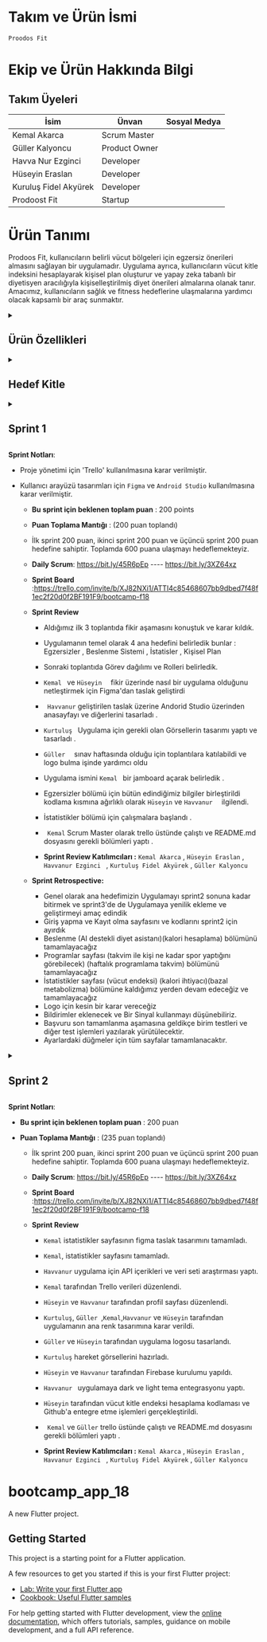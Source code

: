 # Takım ve Ürün İsmi
`Proodos Fit `

# Ekip ve Ürün Hakkında Bilgi
## Takım Üyeleri

| İsim                | Ünvan          | Sosyal Medya    |
|---------------------|----------------|-----------------|
| Kemal Akarca | Scrum Master   |                 |
| Güller Kalyoncu      | Product Owner  |                 |
| Havva Nur Ezginci   | Developer      |                 |
| Hüseyin Eraslan  | Developer      |                 |
| Kuruluş Fidel Akyürek         | Developer      |                 |
| Prodoost Fit               | Startup        |                 |


# Ürün Tanımı
Prodoos Fit, kullanıcıların belirli vücut bölgeleri için egzersiz önerileri almasını sağlayan bir  uygulamadır. Uygulama ayrıca, kullanıcıların vücut kitle indeksini hesaplayarak kişisel plan oluşturur ve yapay zeka tabanlı bir diyetisyen aracılığıyla kişiselleştirilmiş diyet önerileri almalarına olanak tanır. Amacımız, kullanıcıların sağlık ve fitness hedeflerine ulaşmalarına yardımcı olacak kapsamlı bir araç sunmaktır.

  <details>
    <summary><h2>Ürün Özellikleri</h2></summary>
    
### Egzersiz Önerileri
Prodoos Fit, kullanıcıların belirli vücut bölgeleri için egzersiz önerileri almasını sağlar. Kullanıcılar, ihtiyaçlarına göre en uygun egzersizleri bulabilir ve bu egzersizleri doğru bir şekilde yapmayı öğrenebilirler.

### Vücut Kitle İndeksi Hesaplama
Prodoos Fit, kullanıcıların vücut kitle indeksini (BMI) hesaplamalarına olanak tanır. Bu özellik, kullanıcıların sağlık durumlarını değerlendirmelerine ve uygun fitness hedefleri belirlemelerine yardımcı olur.

### Yapay Zeka Tabanlı Diyetisyen
Prodoos Fit, yapay zeka tabanlı bir diyetisyen hizmeti sunar. Kullanıcılar, kişisel sağlık bilgilerine ve hedeflerine göre özelleştirilmiş diyet önerileri alabilirler.

### Güvenli Ödeme Sistemi
Prodoos Fit, kullanıcıların güvenli bir şekilde ödeme yapmasını sağlar. Diyetisyen hizmetleri ve diğer ücretli özellikler, platform üzerinden güvenli ödeme işlemleri ile gerçekleştirilir.

### Değerlendirme ve Yorum Sistemi
Prodoos Fit, kullanıcıların birbirlerini değerlendirmelerini ve yorum yapmalarını sağlar. Bu özellik, kullanıcıların diğer kullanıcıların güvenilirliğini ve memnuniyet seviyesini değerlendirmelerine olanak tanır.

### Rezervasyon Yönetimi
Prodoos Fit, kullanıcıların diyetisyen randevularını ve egzersiz programlarını yönetmelerine olanak tanır. Kullanıcılar, istedikleri tarih aralığında randevu alabilir ve programlarını düzenleyebilirler.

### Kullanıcılar Arası İletişim
Prodoos Fit, kullanıcıların birbirleriyle iletişim kurmasını sağlar. Kullanıcılar, diyetisyenler veya egzersiz eğitmenleri ile doğrudan iletişime geçebilir, sorular sorabilir ve detayları görüşebilirler. Sohbet özelliği, daha güvenli ve kişiselleştirilmiş bir iletişim deneyimi sunar.

### Kullanıcı Desteği
Prodoos Fit, kullanıcılarına müşteri destek hizmetleri sunar. Kullanıcılar, platformla ilgili herhangi bir sorun veya sorularında müşteri hizmetleri ile iletişime geçebilir ve yardım alabilirler.

### Kategorilendirme ve Arama
Prodoos Fit, kullanıcıların egzersizleri ve diyet önerilerini kategorize etmelerine ve aramalarına olanak tanır. Kullanıcılar, istedikleri kategorilere veya belirli özelliklere göre filtreleme yaparak aradıkları egzersizleri ve diyetleri kolayca bulabilirler.

### Favoriler
Favoriler özelliği, kullanıcıların ilgilerini çeken egzersizleri ve diyetleri kaydetmelerine ve düzenlemelerine olanak tanır. Bu kişisel katalog, kullanıcıların hızlı karar vermelerine yardımcı olur ve istedikleri zaman favori öğeleri kiralamalarını sağlar.

### Çok Dilli Destek
Prodoos Fit, çok dilli destek sunarak platformun farklı dil kökenlerinden gelen insanlar için erişilebilir ve kullanıcı dostu olmasını sağlar. Kullanıcılar, platformda gezinirken, öğeleri incelerken ve diğer kullanıcılarla iletişim kurarken tercih ettikleri dili kullanabilirler. Çok dilli destek, dil bariyerlerini aşmayı ve Prodoos Fit'te daha kapsayıcı ve küresel bir topluluk oluşturmayı amaçlar.

</details>

  <details>
    <summary><h2>Hedef Kitle</h2></summary>
    Prodoos Fit uygulamasının hedef kitlesi genellikle sağlıklı yaşam ve fitness konularına ilgi duyan bireylerdir. Uygulama, özellikle egzersiz yapmayı seven ve belirli vücut bölgeleri için özelleştirilmiş egzersiz önerileri arayan kullanıcıları hedefler.

Kilo verme veya kas yapma hedefleri olan kullanıcılar, Prodoos Fit'in vücut kitle indeksi (BMI) hesaplama özelliği sayesinde sağlık durumlarını değerlendirebilir ve fitness hedeflerini belirleyebilirler. Ayrıca, yapay zeka tabanlı diyetisyen hizmeti sunan uygulama, kişisel sağlık bilgilerine göre özelleştirilmiş diyet önerileri sunarak kullanıcıların beslenme alışkanlıklarını iyileştirmelerine yardımcı olur.

Prodoos Fit, kullanıcıların egzersiz programlarını yönetmelerine ve diyetisyen randevularını kolayca ayarlamalarına olanak tanır. Bu özellik, programları düzenli bir şekilde takip etmek isteyen ve sağlıklı yaşam tarzını sürdürmeye çalışan bireyler için önemlidir.

Uygulama aynı zamanda çok dilli destek sunarak, farklı dil kökenlerinden gelen kullanıcıların platformu rahatlıkla kullanmalarını sağlar. Bu özellik, Prodoos Fit'in küresel bir topluluk oluşturma hedefine katkı sağlar.



</details>

<details>
  <summary><h2>Sprint 1</h2></summary>

  <details>
  <summary><h3>Sprint 1 - Uygulama Ekran Görüntüleri</h3></summary> 
  Şimdi bu kısımda uygulama ekran görüntüleri yer almalı.
  </details>

<details>
  <summary><h3>Sprint 1 - Sprint Board Güncelleme Ekran Görüntüleri</h3></summary> 

  <div style="display: flex; flex-wrap: wrap; justify-content: space-between;">
    <img src="https://github.com/huseyineraslan/bootcamp18/assets/159646627/831ee1cc-10f4-4c8d-a5a1-e1900a84cdd7" width="23%" style="margin: 1%;" />
    <img src="https://github.com/huseyineraslan/bootcamp18/assets/159646627/92057be7-d6c9-4e39-9630-c16d3450cd36" width="23%" style="margin: 1%;" />
    <img src="https://github.com/huseyineraslan/bootcamp18/assets/159646627/d20b0fd5-1a1e-4e07-a502-f31050ebce85" width="23%" style="margin: 1%;" />
    <img src="https://github.com/huseyineraslan/bootcamp18/assets/159646627/ca19ce0e-0e07-4571-a3ce-28177093afa8" width="23%" style="margin: 1%;" />
  </div>

</details>


  
</details>

  **Sprint Notları**:
  - Proje yönetimi için 'Trello' kullanılmasına karar verilmiştir.

  - Kullanıcı arayüzü tasarımları için `Figma` ve `Android Studio` kullanılmasına karar verilmiştir.

    - **Bu sprint için beklenen toplam puan** : 200 points
   
    - **Puan Toplama Mantığı** : (200 puan toplandı)
    - İlk sprint 200 puan, ikinci sprint 200 puan ve üçüncü sprint 200 puan hedefine sahiptir. Toplamda 600 puana ulaşmayı hedeflemekteyiz.
   
    - **Daily Scrum**: https://bit.ly/45R6pEp ----
                      https://bit.ly/3XZ64xz
    - **Sprint Board**  :https://trello.com/invite/b/XJ82NXi1/ATTI4c85468607bb9dbed7f48f1ec2f20d0f2BF191F9/bootcamp-f18
   
      
    - **Sprint Review**
         - Aldığımız ilk 3 toplantıda fikir aşamasını konuştuk ve karar kıldık.
         - Uygulamanın temel olarak 4 ana hedefini belirledik bunlar : Egzersizler , Beslenme Sistemi , İstatisler , Kişisel Plan
         - Sonraki toplantıda Görev dağılımı ve Rolleri belirledik.
         - `Kemal ` ve `Hüseyin  ` fikir üzerinde nasıl bir uygulama olduğunu netleştirmek için Figma'dan taslak geliştirdi
         - ` Havvanur`  geliştirilen taslak üzerine Andorid Studio üzerinden anasayfayı ve diğerlerini tasarladı .
         - `Kurtuluş ` Uygulama için gerekli olan Görsellerin tasarımı yaptı ve tasarladı .
         - `Güller  ` sınav haftasında olduğu için toplantılara katılabildi ve logo bulma işinde yardımcı oldu
         - Uygulama ismini `Kemal ` bir jamboard açarak belirledik .
         - Egzersizler bölümü için bütün edindiğimiz bilgiler birleştirildi kodlama kısmına ağırlıklı olarak `Hüseyin` ve `Havvanur  ` ilgilendi.
         - İstatistikler bölümü için çalışmalara başlandı .
         - ` Kemal` Scrum Master olarak trello üstünde çalıştı ve README.md dosyasını gerekli bölümleri yaptı .

      - **Sprint Review Katılımcıları :** `Kemal Akarca` , `Hüseyin Eraslan` , `Havvanur Ezginci ` , `Kurtuluş Fidel Akyürek` , `Güller Kalyoncu`
     
        
     
     - **Sprint Retrospective:**
        - Genel olarak ana hedefimizin Uygulamayı sprint2 sonuna kadar bitirmek ve sprint3'de de Uygulamaya yenilik ekleme ve geliştirmeyi amaç edindik
        - Giriş yapma ve Kayıt olma sayfasını ve kodlarını sprint2 için ayırdık
        - Beslenme (AI destekli diyet asistanı)(kalori hesaplama) bölümünü tamamlayacağız
        - Programlar sayfası (takvim ile kişi ne kadar spor yaptığını görebilecek) (haftalık programlama takvim) bölümünü tamamlayacağız
        - İstatistikler sayfası (vücut endeksi) (kalori ihtiyacı)(bazal metabolizma) bölümüne kaldığımız yerden devam edeceğiz ve tamamlayacağız
        - Logo için kesin bir karar vereceğiz
        -  Bildirimler eklenecek ve Bir Sinyal kullanmayı düşünebiliriz.
        -  Başvuru son tamamlanma aşamasına geldikçe birim testleri ve diğer test işlemleri yazılarak yürütülecektir.
        -  Ayarlardaki düğmeler için tüm sayfalar tamamlanacaktır.
      
      

<details>
  <summary><h2>Sprint 2</h2></summary>

<details>
  <summary><h3>Sprint 2 - Uygulama Ekran Görüntüleri</h3></summary> 

  <div style="display: flex; flex-wrap: wrap;">
    <img src="https://github.com/user-attachments/assets/03670b2d-5aa9-4de6-b885-1681c48f9b8e" width="200" style="margin: 5px;" />
    <img src="https://github.com/user-attachments/assets/db69b27a-7198-4bbb-b41f-7405ea7b98dd" width="200" style="margin: 5px;" />
    <img src="https://github.com/user-attachments/assets/5598e8af-e54a-4136-a571-d0e1e0c0da87" width="200" style="margin: 5px;" />
    <img src="https://github.com/user-attachments/assets/10f11744-f588-4570-9ff8-e411a4edf4c6" width="200" style="margin: 5px;" />
    <img src="https://github.com/user-attachments/assets/73f1bfe2-3662-4ecf-aa4b-1a6dbcf14032" width="200" style="margin: 5px;" />
    <img src="https://github.com/user-attachments/assets/642e6626-f707-4a36-8e1f-132123149ffd" width="200" style="margin: 5px;" />
    <img src="https://github.com/user-attachments/assets/8683193a-0bd3-4502-8efc-e6024a4789df" width="200" style="margin: 5px;" />
    <img src="https://github.com/user-attachments/assets/22c0ba3c-c369-4f43-ac14-1584951c4323" width="200" style="margin: 5px;" />
    <img src="https://github.com/user-attachments/assets/05de9b87-a606-4fb2-b8a5-4fe8d91ac0d0" width="200" style="margin: 5px;" />
    <img src="https://github.com/user-attachments/assets/fc1b8d66-0ff5-45f5-9330-5fef3261b88b" width="200" style="margin: 5px;" />
    <img src="https://github.com/user-attachments/assets/04f717c7-060d-4689-9318-cb53c1a38e4c" width="200" style="margin: 5px;" />
    <img src="https://github.com/user-attachments/assets/9095ab95-74ca-492b-b433-e4bb4362123a" width="200" style="margin: 5px;" />
  </div>

</details>





  <details>
  <summary><h3>Sprint 2 - Sprint Board Güncelleme Ekran Görüntüleri</h3></summary> 
    
  ![Ekran Resmi 2024-07-21 15:23:24](https://github.com/user-attachments/assets/169847b6-2640-4612-98a9-07c196599f59)
  ![Ekran Resmi 2024-07-21 15:23:53](https://github.com/user-attachments/assets/236d6bf6-4c65-42ad-9e8e-b6d3c70239c2)
  ![Ekran Resmi 2024-07-21 15:24:01](https://github.com/user-attachments/assets/3e13c2aa-c5ee-403d-99aa-1e7b11db900e)
  ![Ekran Resmi 2024-07-21 15:24:07](https://github.com/user-attachments/assets/3b2529af-eb68-4ffb-8917-6eb05ad05726)





  </details>
  
</details>

**Sprint Notları**:
  
  - **Bu sprint için beklenen toplam puan** : 200 puan
   
  - **Puan Toplama Mantığı** : (235 puan toplandı)
    - İlk sprint 200 puan, ikinci sprint 200 puan ve üçüncü sprint 200 puan hedefine sahiptir. Toplamda 600 puana ulaşmayı hedeflemekteyiz.
   
    - **Daily Scrum**: https://bit.ly/45R6pEp ----
                      https://bit.ly/3XZ64xz
    - **Sprint Board**  :https://trello.com/invite/b/XJ82NXi1/ATTI4c85468607bb9dbed7f48f1ec2f20d0f2BF191F9/bootcamp-f18
    
    - **Sprint Review**
         - ` Kemal ` istatistikler sayfasının figma taslak tasarımını tamamladı. 
         - ` Kemal `, istatistikler sayfasını tamamladı. 
         - ` Havvanur ` uygulama için API içerikleri ve veri seti araştırması yaptı. 
         - ` Kemal ` tarafından Trello verileri düzenlendi.
         - ` Hüseyin ` ve ` Havvanur ` tarafından profil sayfası düzenlendi. 
         - ` Kurtuluş `, ` Güller  `,` Kemal `,` Havvanur ` ve ` Hüseyin ` tarafından uygulamanın ana renk tasarımına karar verildi.
         - ` Güller ` ve  ` Hüseyin ` tarafından uygulama logosu tasarlandı.
         - ` Kurtuluş ` hareket görsellerini hazırladı.
         - ` Hüseyin ` ve ` Havvanur ` tarafından Firebase kurulumu yapıldı.
         - ` Havvanur  ` uygulamaya dark ve light tema entegrasyonu yaptı.
         - ` Hüseyin ` tarafından  vücut kitle endeksi hesaplama kodlaması ve Github'a entegre etme işlemleri gerçekleştirildi.
         - ` Kemal` ve ` Güller ` trello üstünde çalıştı ve README.md dosyasını gerekli bölümleri yaptı .

      - **Sprint Review Katılımcıları :** `Kemal Akarca` , `Hüseyin Eraslan` , `Havvanur Ezginci ` , `Kurtuluş Fidel Akyürek` , `Güller Kalyoncu`

# bootcamp_app_18

A new Flutter project.

## Getting Started

This project is a starting point for a Flutter application.

A few resources to get you started if this is your first Flutter project:

- [Lab: Write your first Flutter app](https://docs.flutter.dev/get-started/codelab)
- [Cookbook: Useful Flutter samples](https://docs.flutter.dev/cookbook)

For help getting started with Flutter development, view the
[online documentation](https://docs.flutter.dev/), which offers tutorials,
samples, guidance on mobile development, and a full API reference.
